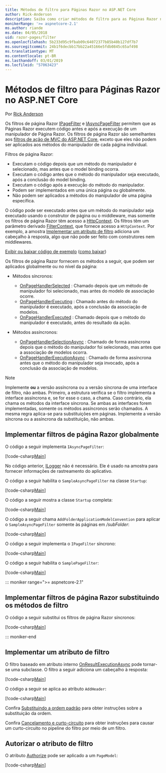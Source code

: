 ```yaml
---
title: Métodos de filtro para Páginas Razor no ASP.NET Core
author: Rick-Anderson
description: Saiba como criar métodos de filtro para as Páginas Razor no ASP.NET Core.
monikerRange: '>= aspnetcore-2.1'
ms.author: riande
ms.date: 04/05/2018
uid: razor-pages/filter
ms.openlocfilehash: 5b233d95c9fbab09c64072377b85b40b127df7b7
ms.sourcegitcommit: 24b1f6decbb17bb22a45166e5fdb0845c65af498
ms.translationtype: MT
ms.contentlocale: pt-BR
ms.lasthandoff: 03/01/2019
ms.locfileid: "57063423"
---
```

# <a name="filter-methods-for-razor-pages-in-aspnet-core"></a>Métodos de filtro para Páginas Razor no ASP.NET Core

Por [Rick Anderson](https://twitter.com/RickAndMSFT)

Os filtros de página Razor [IPageFilter](/dotnet/api/microsoft.aspnetcore.mvc.filters.ipagefilter?view=aspnetcore-2.0) e [IAsyncPageFilter](/dotnet/api/microsoft.aspnetcore.mvc.filters.iasyncpagefilter?view=aspnetcore-2.0) permitem que as Páginas Razor executem código antes e após a execução de um manipulador de Página Razor. Os filtros de página Razor são semelhantes aos [filtros de ação de MVC do ASP.NET Core](xref:mvc/controllers/filters#action-filters), exceto que eles não podem ser aplicados aos métodos do manipulador de cada página individual. 

Filtros de página Razor:

* Executam o código depois que um método do manipulador é selecionado, mas antes que o model binding ocorra.
* Executam o código antes que o método do manipulador seja executado, após a conclusão do model binding.
* Executam o código após a execução do método do manipulador.
* Podem ser implementados em uma única página ou globalmente.
* Não podem ser aplicados a métodos do manipulador de uma página específica.

O código pode ser executado antes que um método do manipulador seja executado usando o construtor de página ou o middleware, mas somente os filtros de página Razor têm acesso a [HttpContext](/dotnet/api/microsoft.aspnetcore.mvc.razorpages.pagemodel.httpcontext?view=aspnetcore-2.0#Microsoft_AspNetCore_Mvc_RazorPages_PageModel_HttpContext). Os filtros têm um parâmetro derivado [FilterContext](/dotnet/api/microsoft.aspnetcore.mvc.filters.filtercontext?view=aspnetcore-2.0), que fornece acesso a `HttpContext`. Por exemplo, a amostra [Implementar um atributo de filtro](#ifa) adiciona um cabeçalho à resposta, algo que não pode ser feito com construtores nem middlewares.

[Exibir ou baixar código de exemplo](https://github.com/aspnet/Docs/tree/master/aspnetcore/razor-pages/filter/sample/PageFilter) ([como baixar](xref:index#how-to-download-a-sample))

Os filtros de página Razor fornecem os métodos a seguir, que podem ser aplicados globalmente ou no nível da página:

* Métodos síncronos:

    * [OnPageHandlerSelected](/dotnet/api/microsoft.aspnetcore.mvc.filters.ipagefilter.onpagehandlerselected?view=aspnetcore-2.0) : Chamado depois que um método de manipulador foi selecionado, mas antes do modelo de associação ocorre.
    * [OnPageHandlerExecuting](/dotnet/api/microsoft.aspnetcore.mvc.filters.ipagefilter.onpagehandlerexecuting?view=aspnetcore-2.0) : Chamado antes do método do manipulador é executado, após a conclusão da associação de modelos.
    * [OnPageHandlerExecuted](/dotnet/api/microsoft.aspnetcore.mvc.filters.ipagefilter.onpagehandlerexecuted?view=aspnetcore-2.0) : Chamado depois que o método do manipulador é executado, antes do resultado da ação.

* Métodos assíncronos:

    * [OnPageHandlerSelectionAsync](/dotnet/api/microsoft.aspnetcore.mvc.filters.iasyncpagefilter.onpagehandlerselectionasync?view=aspnetcore-2.0) : Chamado de forma assíncrona depois que o método do manipulador foi selecionado, mas antes que a associação de modelos ocorra.
    * [OnPageHandlerExecutionAsync](/dotnet/api/microsoft.aspnetcore.mvc.filters.iasyncpagefilter.onpagehandlerexecutionasync?view=aspnetcore-2.0) : Chamado de forma assíncrona antes que o método do manipulador seja invocado, após a conclusão da associação de modelos.

> [!NOTE]
> Implemente **ou** a versão assíncrona ou a versão síncrona de uma interface de filtro, não ambas. Primeiro, a estrutura verifica se o filtro implementa a interface assíncrona e, se for esse o caso, a chama. Caso contrário, ela chama os métodos da interface síncrona. Se ambas as interfaces forem implementadas, somente os métodos assíncronos serão chamados. A mesma regra aplica-se para substituições em páginas. Implemente a versão síncrona ou a assíncrona da substituição, não ambas.

## <a name="implement-razor-page-filters-globally"></a>Implementar filtros de página Razor globalmente

O código a seguir implementa `IAsyncPageFilter`:

[!code-csharp[Main](filter/sample/PageFilter/Filters/SampleAsyncPageFilter.cs?name=snippet1)]

No código anterior, [ILogger](/dotnet/api/microsoft.extensions.logging.ilogger?view=aspnetcore-2.0) não é necessário. Ele é usado na amostra para fornecer informações de rastreamento do aplicativo.

O código a seguir habilita o `SampleAsyncPageFilter` na classe `Startup`:

[!code-csharp[Main](filter/sample/PageFilter/Startup.cs?name=snippet2&highlight=11)]

O código a seguir mostra a classe `Startup` completa:

[!code-csharp[Main](filter/sample/PageFilter/Startup.cs?name=snippet1)]

O código a seguir chama `AddFolderApplicationModelConvention` para aplicar o `SampleAsyncPageFilter` somente às páginas em */subFolder*:

[!code-csharp[Main](filter/sample/PageFilter/Startup2.cs?name=snippet2)]

O código a seguir implementa o `IPageFilter` síncrono:

[!code-csharp[Main](filter/sample/PageFilter/Filters/SamplePageFilter.cs?name=snippet1)]

O código a seguir habilita o `SamplePageFilter`:

[!code-csharp[Main](filter/sample/PageFilter/StartupSync.cs?name=snippet2&highlight=11)]

::: moniker range=">= aspnetcore-2.1"

## <a name="implement-razor-page-filters-by-overriding-filter-methods"></a>Implementar filtros de página Razor substituindo os métodos de filtro

O código a seguir substitui os filtros de página Razor síncronos:

[!code-csharp[Main](filter/sample/PageFilter/Pages/Index.cshtml.cs)]

::: moniker-end

<a name="ifa"></a>
## <a name="implement-a-filter-attribute"></a>Implementar um atributo de filtro

O filtro baseado em atributo interno [OnResultExecutionAsync](/dotnet/api/microsoft.aspnetcore.mvc.filters.iasyncresultfilter.onresultexecutionasync?view=aspnetcore-2.0#Microsoft_AspNetCore_Mvc_Filters_IAsyncResultFilter_OnResultExecutionAsync_Microsoft_AspNetCore_Mvc_Filters_ResultExecutingContext_Microsoft_AspNetCore_Mvc_Filters_ResultExecutionDelegate_) pode tornar-se uma subclasse. O filtro a seguir adiciona um cabeçalho à resposta:

[!code-csharp[Main](filter/sample/PageFilter/Filters/AddHeaderAttribute.cs)]

O código a seguir se aplica ao atributo `AddHeader`:

[!code-csharp[Main](filter/sample/PageFilter/Pages/Contact.cshtml.cs?name=snippet1)]

Confira [Substituindo a ordem padrão](xref:mvc/controllers/filters#overriding-the-default-order) para obter instruções sobre a substituição da ordem.

Confira [Cancelamento e curto-circuito](xref:mvc/controllers/filters#cancellation-and-short-circuiting) para obter instruções para causar um curto-circuito no pipeline do filtro por meio de um filtro. 

<a name="auth"></a>
## <a name="authorize-filter-attribute"></a>Autorizar o atributo de filtro

O atributo [Authorize](/dotnet/api/microsoft.aspnetcore.authorization.authorizeattribute?view=aspnetcore-2.0) pode ser aplicado a um `PageModel`:

[!code-csharp[Main](filter/sample/PageFilter/Pages/ModelWithAuthFilter.cshtml.cs?highlight=7)]
